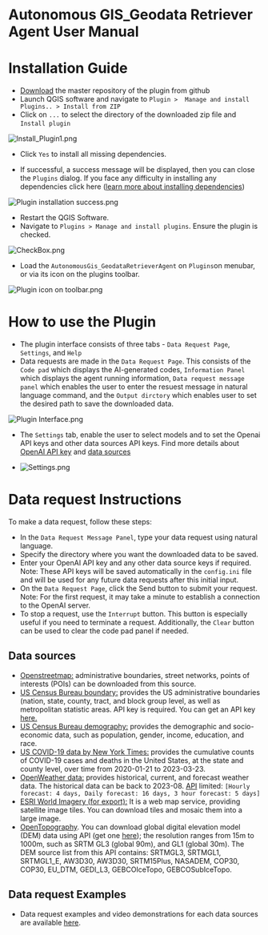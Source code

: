 #  Autonomous GIS_Geodata Retriever Agent User Manual
# Installation Guide
- [Download](https://github.com/Teakinboyewa/AutonomousGIS_GeodataRetrieverAgent/archive/refs/heads/master.zip) the master repository of the plugin from github
- Launch QGIS software and navigate to ```Plugin >  Manage and install Plugins.. > Install from ZIP```
- Click on ```...``` to select the directory of the downloaded zip file and ```Install plugin```

![Install_Plugin1.png](Docs%2FInstall_Plugin1.png) 

- Click ```Yes``` to install all missing dependencies.

- If successful, a success message will be displayed, then you can close the ```Plugins``` dialog. If you face any difficulty in installing any dependencies click here ([learn more about installing dependencies]())

![Plugin installation success.png](Docs%2FPlugin%20installation%20success.png)

- Restart the QGIS Software.
- Navigate to ```Plugins > Manage and install plugins```.  Ensure the plugin is checked.

![CheckBox.png](Docs%2FCheckBox.png)

- Load the ```AutonomousGis_GeodataRetrieverAgent``` on ```Plugins```on menubar, or via its icon on the plugins toolbar.

![Plugin icon on toolbar.png](Docs%2FPlugin%20icon%20on%20toolbar.png)

# How to use the Plugin
- The plugin interface consists of three tabs - ```Data Request Page```, ```Settings```, and ```Help```
- Data requests are made in the ```Data Request Page```. This consists of the ```Code pad``` which displays the AI-generated codes, ```Information Panel``` which displays the agent running information, ```Data request message panel``` which enables the user to enter the resuest message in natural language command, and the ```Output dirctory``` which enables user to set the desired path to save the downloaded data.

![Plugin Interface.png](Docs%2FPlugin%20Interface.png)

- The ```Settings``` tab, enable the user to select models and to set the Openai API keys and other data sources API keys. Find more details about [OpenAI API key](https://platform.openai.com/account/api-keys) and [data sources](https://github.com/Teakinboyewa/AutonomousGIS_GeodataRetrieverAgent/blob/master/User_manual.md#data-sources)

- ![Settings.png](Docs%2FSettings.png)

# Data request Instructions

To make a data request, follow these steps:
- In the ```Data Request Message Panel```, type your data request using natural language.
- Specify the directory where you want the downloaded data to be saved.
- Enter your OpenAI API key and any other data source keys if required. Note: These API keys will be saved automatically in the ```config.ini``` file and will be used for any future data requests after this initial input.
- On the ```Data Request Page```, click the Send button to submit your request. Note: For the first request, it may take a minute to establish a connection to the OpenAI server.
- To stop a request, use the ```Interrupt``` button. This button is especially useful if you need to terminate a request. Additionally, the ```Clear``` button can be used to clear the code pad panel if needed.

## Data sources
- [Openstreetmap:](https://www.openstreetmap.org/) administrative boundaries, street networks, points of interests (POIs) can be downloaded from this source.
- [US Census Bureau boundary:]() provides the US administrative boundaries (nation, state, county, tract, and block group level, as well as metropolitan statistic areas. API key is required. You can get an API key [here.]()
- [US Census Bureau demography:]() provides the demographic and socio-economic data, such as population, gender, income, education, and race.
- [US COVID-19 data by New York Times:]() provides the cumulative counts of COVID-19 cases and deaths in the United States, at the state and county level, over time from 2020-01-21 to 2023-03-23.
- [OpenWeather data:]() provides historical, current, and forecast weather data. The historical data can be back to 2023-08. [API]() limited: ```[Hourly forecast: 4 days, Daily forecast: 16 days, 3 hour forecast: 5 days]``` 
- [ESRI World Imagery (for export):]() It is a web map service, providing satellite image tiles. You can download tiles and mosaic them into a large image.
- [OpenTopography](https://opentopography.org/). You can download global digital elevation model (DEM) data using API (get one [here](https://opentopography.org/blog/introducing-api-keys-access-opentopography-global-datasets)); the resolution ranges from 15m to 1000m, such as SRTM GL3 (global 90m), and GL1 (global 30m). The DEM source list from this API contains: SRTMGL3, SRTMGL1, SRTMGL1_E, AW3D30, AW3D30, SRTM15Plus, NASADEM, COP30, COP30, EU_DTM, GEDI_L3, GEBCOIceTopo, GEBCOSubIceTopo.

## Data request Examples
- Data request examples and video demonstrations for each data sources are available [here](https://github.com/Teakinboyewa/AutonomousGIS_GeodataRetrieverAgent/blob/master/Data%20request%20examples.md).
